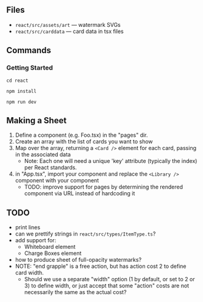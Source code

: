 ## Files

- `react/src/assets/art` — watermark SVGs
- `react/src/carddata` — card data in tsx files

## Commands

### Getting Started

`cd react`

`npm install`

`npm run dev`

## Making a Sheet

1. Define a component (e.g. Foo.tsx) in the "pages" dir.
2. Create an array with the list of cards you want to show
3. Map over the array, returning a `<Card />` element for each card, passing in the associated data
	* Note: Each one will need a unique 'key' attribute (typically the index) per React standards.
4. in "App.tsx", import your component and replace the `<Library />` component with your component
	* TODO: improve support for pages by determining the rendered component via URL instead of hardcoding it

## TODO

- print lines
- can we prettify strings in `react/src/types/ItemType.ts`?
- add support for:
    - Whiteboard element
    - Charge Boxes element
- how to produce sheet of full-opacity watermarks?
- NOTE: "end grapple" is a free action, but has action cost 2 to define card width.
  - Should we use a separate "width" option (1 by default, or set to 2 or 3) to define width, or just accept that some 
    "action" costs are not necessarily the same as the actual cost?

